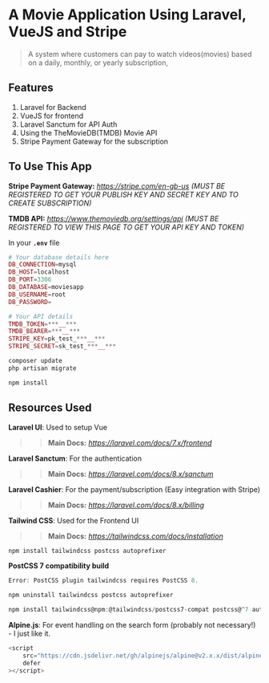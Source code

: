 # A Movie Application Using Laravel, VueJS and Stripe

> A system where customers can pay to watch videos(movies) based on a daily, monthly, or yearly subscription,

## Features

1. Laravel for Backend
1. VueJS for frontend
1. Laravel Sanctum for API Auth
1. Using the TheMovieDB(TMDB) Movie API
1. Stripe Payment Gateway for the subscription

## To Use This App

**Stripe Payment Gateway:** _https://stripe.com/en-gb-us (MUST BE REGISTERED TO GET YOUR PUBLISH KEY AND SECRET KEY AND TO CREATE SUBSCRIPTION)_

**TMDB API:** _https://www.themoviedb.org/settings/api (MUST BE REGISTERED TO VIEW THIS PAGE TO GET YOUR API KEY AND TOKEN)_

In your **`.env`** file

```php
# Your database details here
DB_CONNECTION=mysql
DB_HOST=localhost
DB_PORT=3306
DB_DATABASE=moviesapp
DB_USERNAME=root
DB_PASSWORD=

# Your API details
TMDB_TOKEN=***__***
TMDB_BEARER=***__***
STRIPE_KEY=pk_test_***__***
STRIPE_SECRET=sk_test_***__***
```

```php
composer update
php artisan migrate
```

```javascript
npm install
```

## Resources Used

**Laravel UI**: Used to setup Vue

> > **Main Docs:** _https://laravel.com/docs/7.x/frontend_

**Laravel Sanctum**: For the authentication

> > **Main Docs:** _https://laravel.com/docs/8.x/sanctum_

**Laravel Cashier**: For the payment/subscription (Easy integration with Stripe)

> > **Main Docs:** _https://laravel.com/docs/8.x/billing_

**Tailwind CSS**: Used for the Frontend UI

> > **Main Docs:** _https://tailwindcss.com/docs/installation_

```javascript
npm install tailwindcss postcss autoprefixer
```

**PostCSS 7 compatibility build**

```c
Error: PostCSS plugin tailwindcss requires PostCSS 8.
```

```javascript
npm uninstall tailwindcss postcss autoprefixer

npm install tailwindcss@npm:@tailwindcss/postcss7-compat postcss@^7 autoprefixer@^9
```

**Alpine.js**: For event handling on the search form (probably not necessary!) - I just like it.

```javascript
<script
    src="https://cdn.jsdelivr.net/gh/alpinejs/alpine@v2.x.x/dist/alpine.min.js"
    defer
></script>
```
